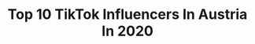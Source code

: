 ---
title: Top 10 TikTok Influencers In Austria In 2020
description: >-
  Find top TikTok influencers in Austria in 2020. Most popular hashtags: #foryou #foryoupage #duett.
platform: TikTok
hits: 626
text_top: See the most popular TikTok accounts on inBeat.
text_bottom: Our database has 626 TikTok influencers like this in Austria for you to pitch.
profiles:
  - username: "samurai.weeb.deleted"
    fullname: >-
      ⚠Inactive⚠
    bio: >-
      New Account -> samurai.weeb ✨Not deleted but dead✨ Get some Ramen 🍜🍜🍜
    location: "Austria"
    followers: 3585
    engagement: 3025
    commentsToLikes: 0.168776
    id: ckaifngy0xnvz0i78szl2z78q
    verified: false
    hashtags: "#drawing, #kuro, #servamp, #bungoustraydogs"
  - username: "https._.pommes"
    fullname: >-
      🌚💩🌚💩🌚💩
    bio: >-
      SINGLE BISCH🌚 💩 dumm wie Brot💩🌚
    location: "Austria"
    followers: 3323
    engagement: 2861
    commentsToLikes: 0.297983
    id: ckb93rt8okpw40j23hcy6aekd
    verified: false
    hashtags: "#pov, #duett, #meinerstestiktok"
  - username: "riverdaleeditsss17"
    fullname: >-
      ℝ𝕚𝕧𝕖𝕣𝕕𝕒𝕝𝕖
    bio: >-
      💔Diesen Account gibt es nicht mehr ich habe ihn wenn du das liest nicht mehr💔
    location: "Austria"
    followers: 9285
    engagement: 2834
    commentsToLikes: 0.082179
    id: ckb9799hnpr2z0j23e7nz6nrr
    verified: false
    hashtags: "#lilireinhart, #10k, #storytime, #famos"
  - username: "localmamasita"
    fullname: >-
      ami
    bio: >-
      16 vienna
    location: "Austria"
    followers: 5812
    engagement: 2644
    commentsToLikes: 0.076888
    id: ckd6o7dg1irr50j23vpbae8az
    verified: false
    hashtags: "#vienna, #foryoupage, #austria, #foryou"
  - username: "retrothingss"
    fullname: >-
      Hi I‘m Lisa🌿🤍
    bio: >-
      🤍deutsch/englisch🤍 🌿Acc since 3rd May🌿
    location: "Austria"
    followers: 5163
    engagement: 2167
    commentsToLikes: 0.085979
    id: ckc7e16kpn9v10j23z50y6ts7
    verified: false
    hashtags: "#foryou, #aesthetic, #wow, #aesthtic"
  - username: "bs_828282"
    fullname: >-
      💥CEO of Galaxy Sprout💥
    bio: >-
      🔥50K🔥 🖤700K likes🖤 Epic: bs_828282
    location: "Austria"
    followers: 58800
    engagement: 1842
    commentsToLikes: 0.337885
    id: ckbbluor9a3xj0j23ag2neb5c
    verified: false
    hashtags: "#freefortnite, #prayforlebanon, #ninja, #gemeinsamstark"
  - username: "whateverwilson"
    fullname: >-
      whateverwilson
    bio: >-
      your whole boyfriend
    location: "Austria"
    followers: 394700
    engagement: 2001
    commentsToLikes: 0.022241
    id: ckb15rdy2t4kb0j235arhbcx8
    verified: false
    hashtags: "#pov, #foryou, #fyp, #bts"
  - username: "softisophia"
    fullname: >-
      🪐Sophia🪐
    bio: >-
      🔐2700🔐 ✔️Sophia✔️ Angefangen:18.Februar 2020 🇦🇹Österreich🇦🇹 Thx for 19k❤️
    location: "Austria"
    followers: 2606
    engagement: 1648
    commentsToLikes: 0.090472
    id: cka7oanxz1jh90i78og6tofp6
    verified: false
    hashtags: "#meinerstestiktok, #purpleflame"
  - username: "lilxlyn"
    fullname: >-
      HorrorFaktenMuddi🇧🇬
    bio: >-
      HORROR//FAKTEN Koop? 📥 lilxlyn19@gmail.com letzter Follower: 187girl08
    location: "Austria"
    followers: 864800
    engagement: 2133
    commentsToLikes: 0.016024
    id: ckbku5jojpaye0j239d3kpq61
    verified: false
    hashtags: "#trend, #foryoupage, #creepypasta, #psychologie"
  - username: "nadine_erlacher"
    fullname: >-
      Nadine_erlacher🌸
    bio: >-
      Never stop dreaming❤️🦄 18🌸
    location: "Austria"
    followers: 24700
    engagement: 1646
    commentsToLikes: 0.061764
    id: ckc8b8uj77prh0j23v1cdm3rk
    verified: false
    hashtags: "#austria, #foryoupage, #foryou, #trend"
---